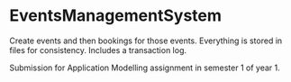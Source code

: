 # EventsManagementSystem
Create events and then bookings for those events. Everything is stored in files for consistency. Includes a transaction log. 

Submission for Application Modelling assignment in semester 1 of year 1.
